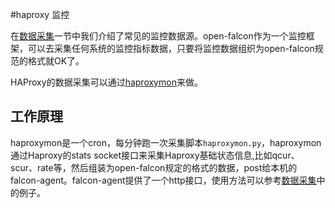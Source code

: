 #haproxy 监控

在[数据采集](../philosophy/data-collect.md)一节中我们介绍了常见的监控数据源。open-falcon作为一个监控框架，可以去采集任何系统的监控指标数据，只要将监控数据组织为open-falcon规范的格式就OK了。

HAProxy的数据采集可以通过[haproxymon](https://github.com/iask/haproxymon)来做。

## 工作原理

haproxymon是一个cron，每分钟跑一次采集脚本```haproxymon.py```，haproxymon通过Haproxy的stats socket接口来采集Haproxy基础状态信息,比如qcur、scur、rate等，然后组装为open-falcon规定的格式的数据，post给本机的falcon-agent。falcon-agent提供了一个http接口，使用方法可以参考[数据采集](../philosophy/data-collect.md)中的例子。